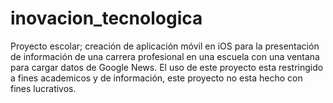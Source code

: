 # inovacion_tecnologica
Proyecto escolar; creación de aplicación móvil en iOS para la presentación de información de una carrera profesional en una escuela con una ventana para cargar datos de Google News.
El uso de este proyecto esta restringido a fines academicos y de información, este proyecto no esta hecho con fines lucrativos.
